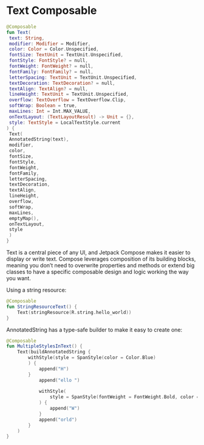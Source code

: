 # Text Composable

```kts
@Composable  
fun Text(  
 text: String,  
 modifier: Modifier = Modifier,  
 color: Color = Color.Unspecified,  
 fontSize: TextUnit = TextUnit.Unspecified,  
 fontStyle: FontStyle? = null,  
 fontWeight: FontWeight? = null,  
 fontFamily: FontFamily? = null,  
 letterSpacing: TextUnit = TextUnit.Unspecified,  
 textDecoration: TextDecoration? = null,  
 textAlign: TextAlign? = null,  
 lineHeight: TextUnit = TextUnit.Unspecified,  
 overflow: TextOverflow = TextOverflow.Clip,  
 softWrap: Boolean = true,  
 maxLines: Int = Int.MAX_VALUE,  
 onTextLayout: (TextLayoutResult) -> Unit = {},  
 style: TextStyle = LocalTextStyle.current  
) {  
 Text(  
 AnnotatedString(text),  
 modifier,  
 color,  
 fontSize,  
 fontStyle,  
 fontWeight,  
 fontFamily,  
 letterSpacing,  
 textDecoration,  
 textAlign,  
 lineHeight,  
 overflow,  
 softWrap,  
 maxLines,  
 emptyMap(),  
 onTextLayout,  
 style  
 )  
}
```

Text is a central piece of any UI, and Jetpack Compose makes it easier to display or write text. Compose leverages composition of its building blocks, meaning you don’t need to overwrite properties and methods or extend big classes to have a specific composable design and logic working the way you want.

Using a string resource:
```kts
@Composable
fun StringResourceText() {  
	Text(stringResource(R.string.hello_world))
}
```

AnnotatedString has a type-safe builder to make it easy to create one:
```kts
@Composable
fun MultipleStylesInText() {
	Text(buildAnnotatedString {
		withStyle(style = SpanStyle(color = Color.Blue)
		) {                
			append("H")            
		}            
			append("ello ")
			
			withStyle(
				style = SpanStyle(fontWeight = FontWeight.Bold, color = Color.Red)
			) {   
				append("W") 
			}           
			append("orld")
		}    
	)
}
```
